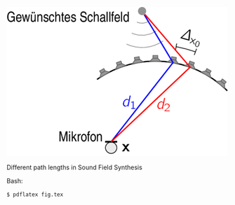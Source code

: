![Fig](fig.png)

Different path lengths in Sound Field Synthesis

Bash:
```Bash
$ pdflatex fig.tex
```
